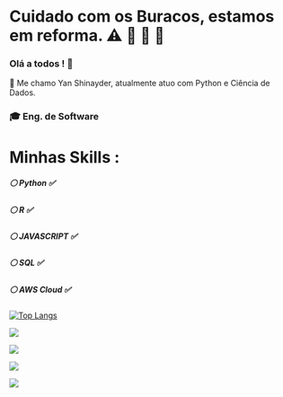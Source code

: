 # Cuidado com os Buracos, estamos em reforma. :warning: :construction: :construction_worker: :hammer: 



### Olá a todos ! 👋

 :large_blue_diamond: Me chamo Yan Shinayder, atualmente atuo com Python e Ciência de Dados.
 ### :mortar_board: Eng. de Software 
 # Minhas Skills : 
 ##### :white_circle: Python :white_check_mark:
 ##### :white_circle: R :white_check_mark:
 ##### :white_circle: JAVASCRIPT :white_check_mark:
 ##### :white_circle: SQL :white_check_mark:
 ##### :white_circle: AWS Cloud :white_check_mark:
 


[![Top Langs](https://github-readme-stats.vercel.app/api/top-langs/?username=yanshinayder&layout=compact&theme=dracula)](https://github.com/anuraghazra/github-readme-stats)

<div> 
  <a href="https://www.linkedin.com/in/yan-shinayder/" target="_blank"><img src="https://img.shields.io/badge/LinkedIn-0077B5?style=for-the-badge&logo=linkedin&logoColor=white" target="_blank"><a/>
   
  <a href="https://api.whatsapp.com/send?phone=5521981259688&text=Ol%C3%A1%2C%20fique%20a%20vontade%20para%20entrar%20em%20contato." target="_blank"><img src="https://img.shields.io/badge/WhatsApp-25D366?style=for-the-badge&logo=whatsapp&logoColor=white" target="_blank"><a/>
   
  <a href= "mailto:shinayderepcar@outlook.com"><img src="https://img.shields.io/badge/Microsoft_Outlook-0078D4?style=for-the-badge&logo=microsoft-outlook&logoColor=white" target="_blank"><a/>
   
  <a href="https://msng.link/o/?Yanshinayder=tg" target="_blank"><img src="https://img.shields.io/badge/Telegram-2CA5E0?style=for-the-badge&logo=telegram&logoColor=white" target="_blank"><a/>
  
</div>
